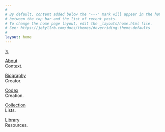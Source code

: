 ```yaml
---
#
# By default, content added below the "---" mark will appear in the home page
# between the top bar and the list of recent posts.
# To change the home page layout, edit the _layouts/home.html file.
# See: https://jekyllrb.com/docs/themes/#overriding-theme-defaults
#
layout: home
---
```


[𝕏](https://x.com/linkd)

[About](/about)
<br/>
Context.

[Biography](/biography)
<br/>
Creator.

[Codex](/codex)
<br/>
Creation.

[Collection](/collection)
<br/>
Lists.

[Library](/library)
<br/>
Resources.

